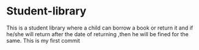 # Student-library
This is a student library where a child can borrow a book or return it  and if he/she will return after the date of returning ,then he will be fined for the same.
This is my first commit
